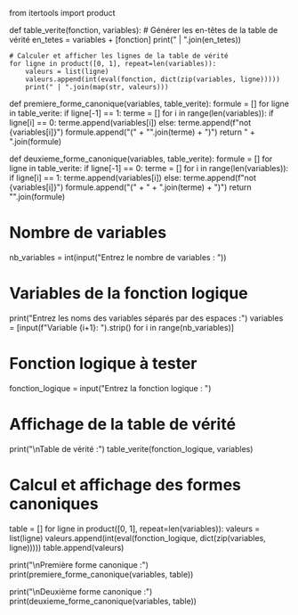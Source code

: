 from itertools import product

def table_verite(fonction, variables):
    # Générer les en-têtes de la table de vérité
    en_tetes = variables + [fonction]
    print(" | ".join(en_tetes))

    # Calculer et afficher les lignes de la table de vérité
    for ligne in product([0, 1], repeat=len(variables)):
        valeurs = list(ligne)
        valeurs.append(int(eval(fonction, dict(zip(variables, ligne)))))
        print(" | ".join(map(str, valeurs)))

def premiere_forme_canonique(variables, table_verite):
    formule = []
    for ligne in table_verite:
        if ligne[-1] == 1:
            terme = []
            for i in range(len(variables)):
                if ligne[i] == 0:
                    terme.append(variables[i])
                else:
                    terme.append(f"not {variables[i]}")
            formule.append("(" + "".join(terme) + ")")
    return " + ".join(formule)

def deuxieme_forme_canonique(variables, table_verite):
    formule = []
    for ligne in table_verite:
        if ligne[-1] == 0:
            terme = []
            for i in range(len(variables)):
                if ligne[i] == 1:
                    terme.append(variables[i])
                else:
                    terme.append(f"not {variables[i]}")
            formule.append("(" + " + ".join(terme) + ")")
    return "".join(formule)

# Nombre de variables
nb_variables = int(input("Entrez le nombre de variables : "))

# Variables de la fonction logique
print("Entrez les noms des variables séparés par des espaces :")
variables = [input(f"Variable {i+1}: ").strip() for i in range(nb_variables)]

# Fonction logique à tester 
fonction_logique = input("Entrez la fonction logique : ")

# Affichage de la table de vérité
print("\nTable de vérité :")
table_verite(fonction_logique, variables)

# Calcul et affichage des formes canoniques
table = []
for ligne in product([0, 1], repeat=len(variables)):
    valeurs = list(ligne)
    valeurs.append(int(eval(fonction_logique, dict(zip(variables, ligne)))))
    table.append(valeurs)

print("\nPremière forme canonique :")
print(premiere_forme_canonique(variables, table))

print("\nDeuxième forme canonique :")
print(deuxieme_forme_canonique(variables, table))

